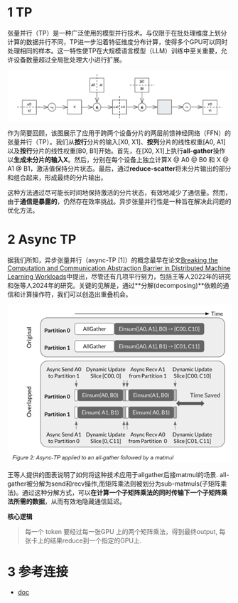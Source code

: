 # 1 TP

张量并行（TP）是一种广泛使用的模型并行技术。与仅限于在批处理维度上划分计算的数据并行不同，TP进一步沿着特征维度分布计算，使得多个GPU可以同时处理相同的样本。这一特性使TP在大规模语言模型（LLM）训练中至关重要，允许设备数量超过全局批处理大小进行扩展。<br>

![alt text](image-1.png)

作为简要回顾，该图展示了应用于跨两个设备分片的两层前馈神经网络（FFN）的张量并行（TP）。我们从**按行**分片的输入[X0, X1]、**按列**分片的线性权重[A0, A1]以及**按行**分片的线性权重[B0, B1]开始。首先，在[X0, X1]上执行**all-gather**操作以**生成未分片的输入X**。然后，分别在每个设备上独立计算X @ A0 @ B0 和 X @ A1 @ B1，激活值保持分片状态。最后，通过**reduce-scatter**将未分片输出的部分和组合起来，形成最终的分片输出。

这种方法通过尽可能长时间地保持激活的分片状态，有效地减少了通信量。然而，由于**通信是暴露的**，仍然存在效率挑战。异步张量并行性是一种旨在解决此问题的优化方法。<br>

# 2 Async TP

据我们所知，异步张量并行（async-TP [1]）的概念最早在论文[Breaking the Computation and Communication Abstraction Barrier in Distributed Machine Learning Workloads](https://arxiv.org/abs/2105.05720)中提出，尽管还有几项平行努力，包括王等人2022年的研究和张等人2024年的研究。关键的见解是，通过**分解(decomposing)**依赖的通信和计算操作符，我们可以创造出重叠机会。

![alt text](image-2.png)

王等人提供的图表说明了如何将这种技术应用于allgather后接matmul的场景. all-gather被分解为send和recv操作,而矩阵乘法则被划分为sub-matmuls(子矩阵乘法)。通过这种分解方式，可以**在计算一个子矩阵乘法的同时传输下一个子矩阵乘法所需的数据**，从而有效地隐藏通信延迟。

**核心逻辑** <br>
> 每一个 token 要经过每一张GPU 上的两个矩阵乘法，得到最终output, 每张卡上的结果reduce到一个指定的GPU上.

# 3 参考连接
- [doc](https://discuss.pytorch.org/t/distributed-w-torchtitan-introducing-async-tensor-parallelism-in-pytorch/209487)
